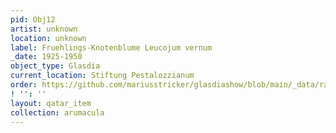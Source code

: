 ```yaml
---
pid: Obj12
artist: unknown
location: unknown
label: Fruehlings-Knotenblume Leucojum vernum
_date: 1925-1950
object_type: Glasdia
current_location: Stiftung Pestalozzianum
order: https://github.com/mariusstricker/glasdiashow/blob/main/_data/raw_images/glasdia/obj12.11
! '': ''
layout: qatar_item
collection: arumacula
---
```

